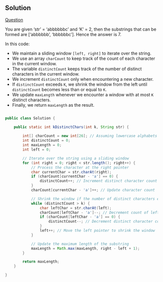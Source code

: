 ## Solution

[Question](https://www.codingninjas.com/studio/problems/longest-substring-with-at-most-k-distinct-characters_2221410?leftPanelTabValue=PROBLEM)

You are given ‘str’ = ‘abbbbbbc’ and ‘K’ = 2, then the substrings that can be formed are [‘abbbbbb’, ‘bbbbbbc’]. Hence the answer is 7.


In this code:

- We maintain a sliding window `[left, right]` to iterate over the string.
- We use an array `charCount` to keep track of the count of each character in the current window.
- The variable `distinctCount` keeps track of the number of distinct characters in the current window.
- We increment `distinctCount` only when encountering a new character.
- If `distinctCount` exceeds `K`, we shrink the window from the left until `distinctCount` becomes less than or equal to `K`.
- We update `maxLength` whenever we encounter a window with at most `K` distinct characters.
- Finally, we return `maxLength` as the result.


``` java

public class Solution {

	public static int kDistinctChars(int k, String str) {
		
		int[] charCount = new int[26]; // Assuming lowercase alphabets
        int distinctCount = 0;
        int maxLength = 0;
        int left = 0;

        // Iterate over the string using a sliding window
        for (int right = 0; right < str.length(); right++) {
            // Process the character at the right pointer
            char currentChar = str.charAt(right);
            if (charCount[currentChar - 'a'] == 0) {
                distinctCount++; // Increment distinct character count
            }
            charCount[currentChar - 'a']++; // Update character count

            // Shrink the window if the number of distinct characters exceeds K
            while (distinctCount > k) {
                char leftChar = str.charAt(left);
                charCount[leftChar - 'a']--; // Decrement count of left character
                if (charCount[leftChar - 'a'] == 0) {
                    distinctCount--; // Decrement distinct character count
                }
                left++; // Move the left pointer to shrink the window
            }

            // Update the maximum length of the substring
            maxLength = Math.max(maxLength, right - left + 1);
        }

        return maxLength;
	}

}

```

